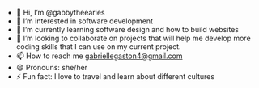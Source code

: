 - 👋 Hi, I’m @gabbytheearies 
- 👀 I’m interested in software development
- 🌱 I’m currently learning software design and how to build websites
- 💞️ I’m looking to collaborate on projects that will help me develop more coding skills that I can use on my current project.
- 📫 How to reach me gabriellegaston4@gmail.com
- 😄 Pronouns: she/her
- ⚡ Fun fact: I love to travel and learn about different cultures

<!---
gabbytheearies/gabbytheearies is a ✨ special ✨ repository because its `README.md` (this file) appears on your GitHub profile.
You can click the Preview link to take a look at your changes.
--->

